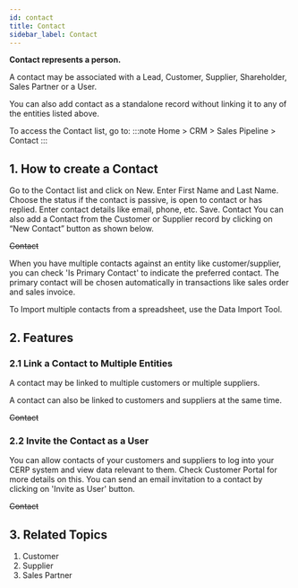 ```yaml
---
id: contact
title: Contact
sidebar_label: Contact
---
```


**Contact represents a person.**

A contact may be associated with a Lead, Customer, Supplier, Shareholder, Sales Partner or a User.

You can also add contact as a standalone record without linking it to any of the entities listed above.

To access the Contact list, go to:
:::note
Home > CRM > Sales Pipeline > Contact
:::

## 1. How to create a Contact

Go to the Contact list and click on New.
Enter First Name and Last Name.
Choose the status if the contact is passive, is open to contact or has replied.
Enter contact details like email, phone, etc.
Save. Contact
You can also add a Contact from the Customer or Supplier record by clicking on “New Contact” button as shown below.

~~Contact~~

When you have multiple contacts against an entity like customer/supplier, you can check 'Is Primary Contact' to indicate the preferred contact. The primary contact will be chosen automatically in transactions like sales order and sales invoice.

To Import multiple contacts from a spreadsheet, use the Data Import Tool.

## 2. Features

### 2.1 Link a Contact to Multiple Entities

A contact may be linked to multiple customers or multiple suppliers.

A contact can also be linked to customers and suppliers at the same time.

~~Contact~~

### 2.2 Invite the Contact as a User

You can allow contacts of your customers and suppliers to log into your CERP system and view data relevant to them. Check Customer Portal for more details on this. You can send an email invitation to a contact by clicking on 'Invite as User' button.

~~Contact~~

## 3. Related Topics

1. Customer
1. Supplier
1. Sales Partner
